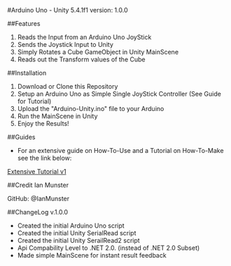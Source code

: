 #Arduino Uno - Unity 5.4.1f1
version: 1.0.0

##Features
1. Reads the Input from an Arduino Uno JoyStick
2. Sends the Joystick Input to Unity
3. Simply Rotates a Cube GameObject in Unity MainScene
4. Reads out the Transform values of the Cube


##Installation
1. Download or Clone this Repository
2. Setup an Arduino Uno as Simple Single JoyStick Controller (See Guide for Tutorial)
3. Upload the "Arduino-Unity.ino" file to your Arduino
4. Run the MainScene in Unity
5. Enjoy the Results!


##Guides
+ For an extensive guide on How-To-Use and a Tutorial on How-To-Make see the link below:

[Extensive Tutorial v1](https://github.com/IanMunster/Arduino-Unity/blob/master/Tutorial.MD "See the Tutorial")



##Credit
Ian Munster

GitHub: @IanMunster


##ChangeLog
v.1.0.0
+ Created the initial Arduino Uno script
+ Created the initial Unity SerialRead script
+ Created the initial Unity SerailRead2 script
+ Api Compability Level to .NET 2.0. (instead of .NET 2.0 Subset)
+ Made simple MainScene for instant result feedback
